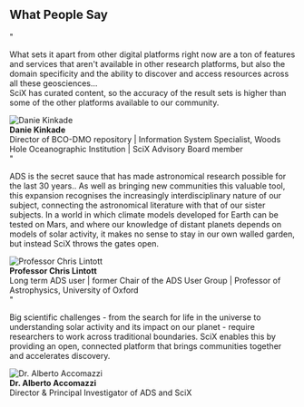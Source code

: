 <!-- What People Say Section -->
<div class="testimonials-section">
  <div class="container">
    <h2>What People Say</h2>
    <div class="testimonials-grid">
      <div class="testimonial-card">
        <div class="quote-marks">"</div>
        <div class="testimonial-content">
          <p class="testimonial-text">What sets it apart from other digital platforms right now are a <span class="highlight-phrase">ton of features and services that aren't available in other research platforms</span>, but also the domain specificity and the ability to discover and access resources across all these geosciences... <br> <span class="highlight-phrase">SciX has curated content, so the accuracy of the result sets is higher</span> than some of the other platforms available to our community.</p>
          <div class="testimonial-author">
            <div class="author-avatar">
                    <img src="{{ site.baseurl }}/about/img/scixab/7.png" alt="Danie Kinkade" class="author-photo" />
            </div>
            <div class="author-info">
              <strong>Danie Kinkade</strong><br>
              <span>Director of BCO-DMO repository | Information System Specialist, Woods Hole Oceanographic Institution | SciX Advisory Board member</span>
            </div>
          </div>
        </div>
      </div>
      <div class="testimonial-card">
        <div class="quote-marks">"</div>
        <div class="testimonial-content">
          <p class="testimonial-text">ADS is the <span class="highlight-phrase">secret sauce that has made astronomical research possible for the last 30 years.</span>. As well as bringing new communities this valuable tool, this expansion recognises the increasingly interdisciplinary nature of our subject, connecting the astronomical literature with that of our sister subjects. In a world in which climate models developed for Earth can be tested on Mars, and where our knowledge of distant planets depends on models of solar activity, it makes no sense to stay in our own walled garden, but instead <span class="highlight-phrase">SciX throws the gates open.</span></p>
          <div class="testimonial-author">
            <div class="author-avatar">
                    <img src="{{ site.baseurl }}/about/img/adsug/clintott.png" alt="Professor Chris Lintott" class="author-photo" />
            </div>
            <div class="author-info">
              <strong>Professor Chris Lintott</strong><br>
              <span>Long term ADS user | former Chair of the ADS User Group | Professor of Astrophysics, University of Oxford</span>
            </div>
          </div>
        </div>
      </div>
      <div class="testimonial-card">
        <div class="quote-marks">"</div>
        <div class="testimonial-content">
          <p class="testimonial-text">Big scientific challenges - from the search for life in the universe to understanding solar activity and its impact on our planet - require researchers to work across traditional boundaries. SciX enables this by providing an <span class="highlight-phrase">open, connected platform that brings communities together and accelerates discovery.</span></p>
          <div class="testimonial-author">
            <div class="author-avatar">
                    <img src="{{ site.baseurl }}/about/team/img/accomazzi.jpg" alt="Dr. Alberto Accomazzi" class="author-photo" />
            </div>
            <div class="author-info">
              <strong>Dr. Alberto Accomazzi</strong><br>
              <span>Director & Principal Investigator of ADS and SciX</span>
            </div>
          </div>
        </div>
      </div>
    </div>
  </div>
</div>
